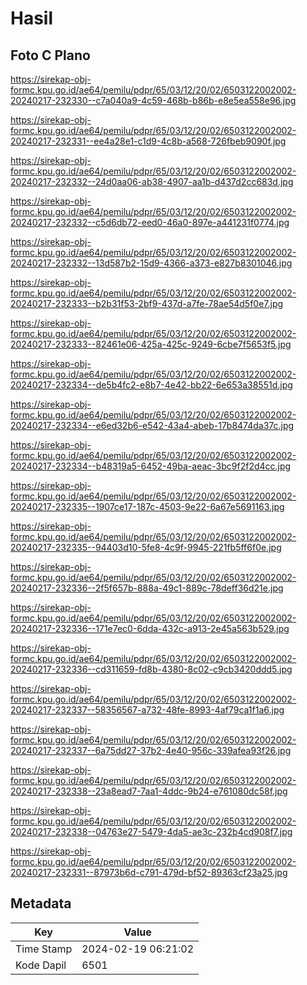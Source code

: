 # Hasil

## Foto C Plano

https://sirekap-obj-formc.kpu.go.id/ae64/pemilu/pdpr/65/03/12/20/02/6503122002002-20240217-232330--c7a040a9-4c59-468b-b86b-e8e5ea558e96.jpg

https://sirekap-obj-formc.kpu.go.id/ae64/pemilu/pdpr/65/03/12/20/02/6503122002002-20240217-232331--ee4a28e1-c1d9-4c8b-a568-726fbeb9090f.jpg

https://sirekap-obj-formc.kpu.go.id/ae64/pemilu/pdpr/65/03/12/20/02/6503122002002-20240217-232332--24d0aa06-ab38-4907-aa1b-d437d2cc683d.jpg

https://sirekap-obj-formc.kpu.go.id/ae64/pemilu/pdpr/65/03/12/20/02/6503122002002-20240217-232332--c5d6db72-eed0-46a0-897e-a441231f0774.jpg

https://sirekap-obj-formc.kpu.go.id/ae64/pemilu/pdpr/65/03/12/20/02/6503122002002-20240217-232332--13d587b2-15d9-4366-a373-e827b8301046.jpg

https://sirekap-obj-formc.kpu.go.id/ae64/pemilu/pdpr/65/03/12/20/02/6503122002002-20240217-232333--b2b31f53-2bf9-437d-a7fe-78ae54d5f0e7.jpg

https://sirekap-obj-formc.kpu.go.id/ae64/pemilu/pdpr/65/03/12/20/02/6503122002002-20240217-232333--82461e06-425a-425c-9249-6cbe7f5653f5.jpg

https://sirekap-obj-formc.kpu.go.id/ae64/pemilu/pdpr/65/03/12/20/02/6503122002002-20240217-232334--de5b4fc2-e8b7-4e42-bb22-6e653a38551d.jpg

https://sirekap-obj-formc.kpu.go.id/ae64/pemilu/pdpr/65/03/12/20/02/6503122002002-20240217-232334--e6ed32b6-e542-43a4-abeb-17b8474da37c.jpg

https://sirekap-obj-formc.kpu.go.id/ae64/pemilu/pdpr/65/03/12/20/02/6503122002002-20240217-232334--b48319a5-6452-49ba-aeac-3bc9f2f2d4cc.jpg

https://sirekap-obj-formc.kpu.go.id/ae64/pemilu/pdpr/65/03/12/20/02/6503122002002-20240217-232335--1907ce17-187c-4503-9e22-6a67e5691163.jpg

https://sirekap-obj-formc.kpu.go.id/ae64/pemilu/pdpr/65/03/12/20/02/6503122002002-20240217-232335--94403d10-5fe8-4c9f-9945-221fb5ff6f0e.jpg

https://sirekap-obj-formc.kpu.go.id/ae64/pemilu/pdpr/65/03/12/20/02/6503122002002-20240217-232336--2f5f657b-888a-49c1-889c-78deff36d21e.jpg

https://sirekap-obj-formc.kpu.go.id/ae64/pemilu/pdpr/65/03/12/20/02/6503122002002-20240217-232336--171e7ec0-6dda-432c-a913-2e45a563b529.jpg

https://sirekap-obj-formc.kpu.go.id/ae64/pemilu/pdpr/65/03/12/20/02/6503122002002-20240217-232336--cd311659-fd8b-4380-8c02-c9cb3420ddd5.jpg

https://sirekap-obj-formc.kpu.go.id/ae64/pemilu/pdpr/65/03/12/20/02/6503122002002-20240217-232337--58356567-a732-48fe-8993-4af79ca1f1a6.jpg

https://sirekap-obj-formc.kpu.go.id/ae64/pemilu/pdpr/65/03/12/20/02/6503122002002-20240217-232337--6a75dd27-37b2-4e40-956c-339afea93f26.jpg

https://sirekap-obj-formc.kpu.go.id/ae64/pemilu/pdpr/65/03/12/20/02/6503122002002-20240217-232338--23a8ead7-7aa1-4ddc-9b24-e761080dc58f.jpg

https://sirekap-obj-formc.kpu.go.id/ae64/pemilu/pdpr/65/03/12/20/02/6503122002002-20240217-232338--04763e27-5479-4da5-ae3c-232b4cd908f7.jpg

https://sirekap-obj-formc.kpu.go.id/ae64/pemilu/pdpr/65/03/12/20/02/6503122002002-20240217-232331--87973b6d-c791-479d-bf52-89363cf23a25.jpg


## Metadata

| Key        | Value               |
| ---------- | ------------------- |
| Time Stamp | 2024-02-19 06:21:02 |
| Kode Dapil | 6501                |




